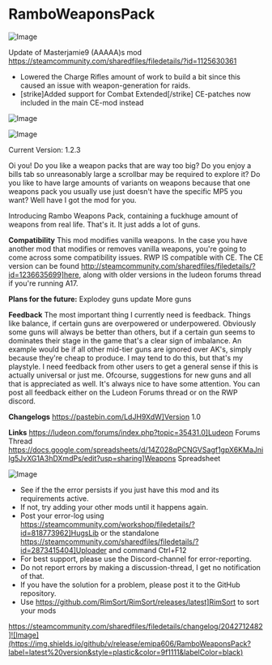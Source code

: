 # RamboWeaponsPack

![Image](https://i.imgur.com/buuPQel.png)

Update of Masterjamie9 (AAAAA)s mod
https://steamcommunity.com/sharedfiles/filedetails/?id=1125630361

- Lowered the Charge Rifles amount of work to build a bit since this caused an issue with weapon-generation for raids.
- [strike]Added support for Combat Extended[/strike] CE-patches now included in the main CE-mod instead

![Image](https://i.imgur.com/pufA0kM.png)

	
![Image](https://i.imgur.com/Z4GOv8H.png)


Current Version: 1.2.3

Oi you! Do you like a weapon packs that are way too big? Do you enjoy a bills tab so unreasonably large a scrollbar may be required to explore it? Do you like to have large amounts of variants on weapons because that one weapons pack you usually use just doesn't have the specific MP5 you want? Well have I got the mod for you.

Introducing Rambo Weapons Pack, containing a fuckhuge amount of weapons from real life. That's it. It just adds a lot of guns.

**Compatibility**
This mod modifies vanilla weapons. In the case you have another mod that modifies or removes vanilla weapons, you're going to come across some compatibility issues.
RWP IS compatible with CE. The CE version can be found http://steamcommunity.com/sharedfiles/filedetails/?id=1236635699]here, along with older versions in the ludeon forums thread if you're running A17.

**Plans for the future:**
Explodey guns update
More guns

**Feedback**
The most important thing I currently need is feedback. Things like balance, if certain guns are overpowered or underpowered. Obviously some guns will always be better than others, but if a certain gun seems to dominates their stage in the game that's a clear sign of imbalance. An example would be if all other mid-tier guns are ignored over AK's, simply because they're cheap to produce. I may tend to do this, but that's my playstyle. I need feedback from other users to get a general sense if this is actually universal or just me.
Ofcourse, suggestions for new guns and all that is appreciated as well. It's always nice to have some attention.
You can post all feedback either on the Ludeon Forums thread or on the RWP discord.

**Changelogs**
https://pastebin.com/LdJH9XdW]Version 1.0

**Links**
https://ludeon.com/forums/index.php?topic=35431.0]Ludeon Forums Thread
https://docs.google.com/spreadsheets/d/14Z028qPCNGVSagf1gpX6KMaJnilg5JvXG1A3hDXmdPs/edit?usp=sharing]Weapons Spreadsheet


![Image](https://i.imgur.com/PwoNOj4.png)



-  See if the the error persists if you just have this mod and its requirements active.
-  If not, try adding your other mods until it happens again.
-  Post your error-log using https://steamcommunity.com/workshop/filedetails/?id=818773962]HugsLib or the standalone https://steamcommunity.com/sharedfiles/filedetails/?id=2873415404]Uploader and command Ctrl+F12
-  For best support, please use the Discord-channel for error-reporting.
-  Do not report errors by making a discussion-thread, I get no notification of that.
-  If you have the solution for a problem, please post it to the GitHub repository.
-  Use https://github.com/RimSort/RimSort/releases/latest]RimSort to sort your mods



https://steamcommunity.com/sharedfiles/filedetails/changelog/2042712482]![Image](https://img.shields.io/github/v/release/emipa606/RamboWeaponsPack?label=latest%20version&style=plastic&color=9f1111&labelColor=black)

